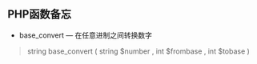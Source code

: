 ## PHP函数备忘
* base_convert — 在任意进制之间转换数字
> string base_convert ( string $number , int $frombase , int $tobase )

